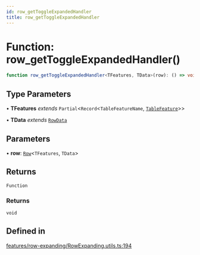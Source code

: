 ```yaml
---
id: row_getToggleExpandedHandler
title: row_getToggleExpandedHandler
---
```


# Function: row\_getToggleExpandedHandler()

```ts
function row_getToggleExpandedHandler<TFeatures, TData>(row): () => void
```

## Type Parameters

• **TFeatures** *extends* `Partial`\<`Record`\<`TableFeatureName`, [`TableFeature`](../interfaces/tablefeature.md)\>\>

• **TData** *extends* [`RowData`](../type-aliases/rowdata.md)

## Parameters

• **row**: [`Row`](../type-aliases/row.md)\<`TFeatures`, `TData`\>

## Returns

`Function`

### Returns

`void`

## Defined in

[features/row-expanding/RowExpanding.utils.ts:194](https://github.com/TanStack/table/blob/main/packages/table-core/src/features/row-expanding/RowExpanding.utils.ts#L194)
